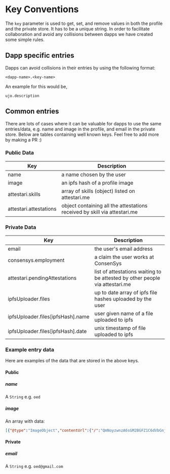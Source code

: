 # Key Conventions

The `key` parameter is used to get, set, and remove values in both the profile and the private store. It has to be a unique string. In order to facilitate collaboration and avoid any collisions between dapps we have created some simple rules.

## Dapp specific entries
Dapps can avoid collisions in their entries by using the following format:
```
<dapp-name>.<key-name>
```

An example for this would be,
```
ujo.description
```

## Common entries
There are lots of cases where it can be valuable for dapps to use the same entries/data, e.g. name and image in the profile, and email in the private store. Below are tables containing well known keys. Feel free to add more by making a PR :)

### Public Data

| Key | Description |
| -- | -- |
| name | a name chosen by the user |
| image | an ipfs hash of a profile image |
| attestari.skills | array of skills (object) listed on attestari.me |
| attestari.attestations | object containing all the attestations received by skill via attestari.me |

### Private Data

| Key | Description |
| -- | -- |
| email | the user's email address |
| consensys.employment | a claim the user works at ConsenSys |
| attestari.pendingAttestations | list of attestations waiting to be attested by other people via attestari.me |
| ipfsUploader.files | up to date array of ipfs file hashes uploaded by the user |
| ipfsUploader.files[ipfsHash].name | user given name of a file uploaded to ipfs |
| ipfsUploader.files[ipfsHash].date | unix timestamp of file uploaded to ipfs |

### Example entry data
Here are examples of the data that are stored in the above keys.
#### Public

##### name
A `String` e.g. `oed`

##### image
An array with data:
```json
[{"@type":"ImageObject","contentUrl":{"/":"QmNoyzwnzA6sGM2BGFZ1C6dVbGnjWy8QXWgQgQABRApkJk"}}]
```

#### Private

##### email
A `String` e.g. `oed@gmail.com`

